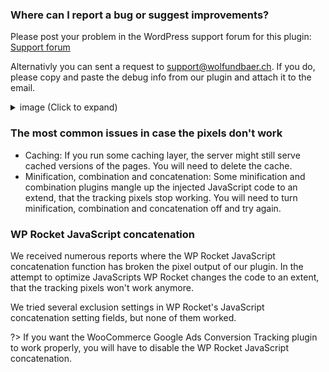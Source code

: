 ### Where can I report a bug or suggest improvements?

Please post your problem in the WordPress support forum for this plugin: [Support forum](https://wordpress.org/support/plugin/woocommerce-google-adwords-conversion-tracking-tag)

Alternativly you can sent a request to [support@wolfundbaer.ch](mailto:support@wolfundbaer.ch). If you do, please copy and paste the debug info from our plugin and attach it to the email. 

<details>
<summary>image (Click to expand)</summary>

![Copy the debug info](_media/copy-debug-info.png)
</details>

### The most common issues in case the pixels don't work

- Caching: If you run some caching layer, the server might still serve cached versions of the pages. You will need to delete the cache.
- Minification, combination and concatenation: Some minification and combination plugins mangle up the injected JavaScript code to an extend, that the tracking pixels stop working. You will need to turn minification, combination and concatenation off and try again. 


### WP Rocket JavaScript concatenation

We received numerous reports where the WP Rocket JavaScript concatenation function has broken the pixel output of our plugin. In the attempt to optimize JavaScripts WP Rocket changes the code to an extent, that the tracking pixels won't work anymore. 
 
We tried several exclusion settings in WP Rocket's JavaScript concatenation setting fields, but none of them worked. 
 
?> If you want the WooCommerce Google Ads Conversion Tracking plugin to work properly, you will have to disable the WP Rocket JavaScript concatenation.